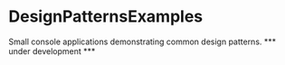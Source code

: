 # DesignPatternsExamples
Small console applications demonstrating common design patterns. *** under development ***
